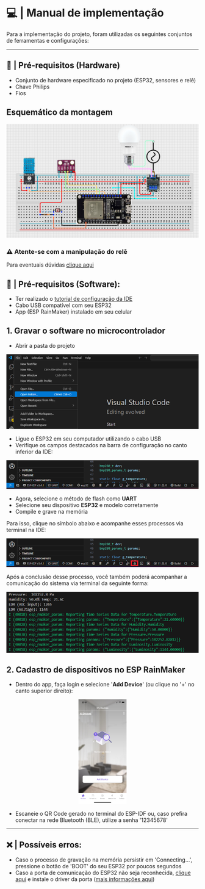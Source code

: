 # 💻 | Manual de implementação

Para a implementação do projeto, foram utilizadas os seguintes conjuntos de ferramentas e configurações:

---

## 🔐 | Pré-requisitos (Hardware)

- Conjunto de hardware especificado no projeto (ESP32, sensores e relê)
- Chave Philips
- Fios

## Esquemático da montagem 

<p align = center>
  <img src = "img/prototipo__simulado.png">
</p>

### ⚠️ Atente-se com a manipulação do relê

Para eventuais dúvidas [clique aqui](https://github.com/enzoaccioly1/projeto-integrador-I/blob/main/G3MB-202P.md)

## 🔏 | Pré-requisitos (Software):
  
- Ter realizado o [tutorial de configuração da IDE](IDECONFIG.md)
- Cabo USB compatível com seu ESP32
- App (ESP RainMaker) instalado em seu celular

## 1. Gravar o software no microcontrolador

- Abrir a pasta do projeto 

 <p align = center>
  <img src = "img/open_folder.png">
  </p>

- Ligue o ESP32 em seu computador utilizando o cabo USB
- Verifique os campos destacados na barra de configuração no canto inferior da IDE:

<p align = center>
  <img src = "img/barra_de_config.png">
</p>

- Agora, selecione o método de flash como **UART**
- Selecione seu dispositivo **ESP32** e modelo corretamente
- Compile e grave na memória
 
Para isso, clique no símbolo abaixo e acompanhe esses processos via terminal na IDE:
    
<p align = center>
  <img src = "img/compile_flash_monitor.png">
</p>

Após a conclusão desse processo, você também poderá acompanhar a comunicação do sistema via terminal da seguinte forma:

<p align = center>
  <img src = "img/ouputsensors.png">
</p>

## 2. Cadastro de dispositivos no ESP RainMaker

- Dentro do app, faça login e selecione '**Add Device**' (ou clique no '+' no canto superior direito):

<p align = center>
  <img src = "img/add_device.png" width="25%" height="25%">
</p>

- Escaneie o QR Code gerado no terminal do ESP-IDF ou, caso prefira conectar na rede Bluetooth (BLE), utilize a senha '12345678'
---

## ❌ | Possíveis erros:

- Caso o processo de gravação na memória persistir em 'Connecting...', pressione o botão de 'BOOT' do seu ESP32 por poucos segundos
- Caso a porta de comunicação do ESP32 não seja reconhecida, [clique aqui](https://www.silabs.com/developers/usb-to-uart-bridge-vcp-drivers?tab=downloads) e instale o driver da porta ([mais informações aqui](https://www.reddit.com/r/esp32/comments/11pmedy/issue_uploading_to_esp32))





